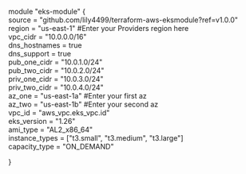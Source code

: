 module "eks-module" {  
  source         = "github.com/lily4499/terraform-aws-eksmodule?ref=v1.0.0"  
  region         = "us-east-1"   #Enter your Providers region here  
  vpc_cidr       = "10.0.0.0/16"  
  dns_hostnames  = true  
  dns_support    = true  
  pub_one_cidr   = "10.0.1.0/24"  
  pub_two_cidr   = "10.0.2.0/24"  
  priv_one_cidr  = "10.0.3.0/24"  
  priv_two_cidr  = "10.0.4.0/24"  
  az_one         = "us-east-1a"  #Enter your first az  
  az_two         = "us-east-1b"  #Enter your second az  
  vpc_id         = "aws_vpc.eks_vpc.id"  
  eks_version    = "1.26"  
  ami_type       = "AL2_x86_64"  
  instance_types = ["t3.small", "t3.medium", "t3.large"]  
  capacity_type  = "ON_DEMAND"  
  
}  
